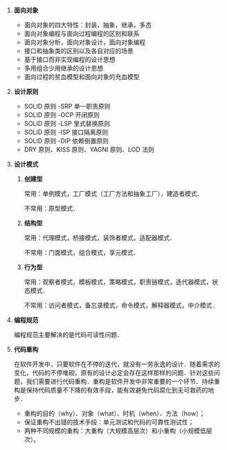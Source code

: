 1. **面向对象**

   - 面向对象的四大特性：封装，抽象，继承，多态
   - 面向对象编程与面向过程编程的区别和联系
   - 面向对象分析，面向对象设计，面向对象编程
   - 接口和抽象类的区别以及各自对应的场景
   - 基于接口而非实现编程的设计思想
   - 多用组合少用继承的设计思想
   - 面向过程的贫血模型和面向对象的充血模型

2. **设计原则**

   - SOLID 原则 -SRP 单一职责原则
   - SOLID 原则 -OCP 开闭原则
   - SOLID 原则 -LSP 里式替换原则
   - SOLID 原则 -ISP 接口隔离原则
   - SOLID 原则 -DIP 依赖倒置原则
   - DRY 原则、KISS 原则、YAGNI 原则、LOD 法则

3. **设计模式**

   1. **创建型**

      常用：单例模式，工厂模式（工厂方法和抽象工厂），建造者模式．

      不常用：原型模式．

   2. **结构型**

      常用：代理模式，桥接模式，装饰者模式，适配器模式．

      不常用：门面模式，组合模式，享元模式．

   3. **行为型**

      常用：观察者模式，模板模式，策略模式，职责链模式，迭代器模式，状态模式．

      不常用：访问者模式，备忘录模式，命令模式，解释器模式，中介模式．

4. **编程规范**

   编程规范主要解决的是代码可读性问题．

5. **代码重构**

   在软件开发中，只要软件在不停的迭代，就没有一劳永逸的设计．随着需求的变化，代码的不停堆砌，原有的设计必定会存在这样那样的问题．针对这些问题，我们需要进行代码重构．重构是软件开发中非常重要的一个环节．持续重构是保持代码质量不下降的有效手段，能有效避免代码腐化到无可救药的地步．

   - 重构的目的（why）、对象（what）、时机（when）、方法（how）；
   - 保证重构不出错的技术手段：单元测试和代码的可靠性测试性；
   - 两种不同规模的重构：大重构（大规模高层次）和小重构（小规模低层次）。

